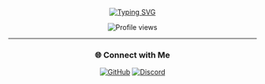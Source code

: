 <div align="center">

[![Typing SVG](https://readme-typing-svg.herokuapp.com?font=Fira+Code&size=35&pause=1000&color=40F1F7&center=true&width=435&lines=yetablet)](https://git.io/typing-svg)

<img src="https://komarev.com/ghpvc/?username=yetablet&style=flat-square&color=03f0fc" alt="Profile views"/>

---

### 🌐 Connect with Me
<p>
  <a href="https://github.com/yetablet"><img src="https://img.shields.io/badge/GitHub-181717?style=for-the-badge&logo=github&logoColor=white" alt="GitHub"/></a>
  <a href="https://discord.gg/yebex"><img src="https://img.shields.io/badge/Discord-5865F2?style=for-the-badge&logo=discord&logoColor=white" alt="Discord"/></a>
</p>

</div>
